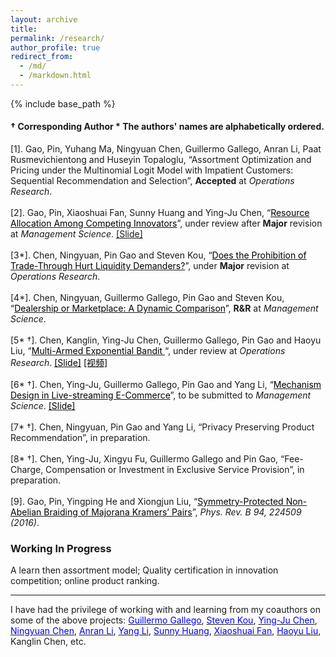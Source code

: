 ```yaml
---
layout: archive
title: 
permalink: /research/
author_profile: true
redirect_from:
  - /md/
  - /markdown.html
---
```


{% include base_path %}
####   &dagger; Corresponding Author   \* The authors' names are alphabetically ordered.

[1]. Gao, Pin, Yuhang Ma, Ningyuan Chen, Guillermo Gallego, Anran Li, Paat Rusmevichientong and Huseyin Topaloglu, “Assortment Optimization and Pricing under the Multinomial Logit Model with Impatient Customers: Sequential Recommendation and Selection”,  **Accepted** at *Operations Research*. <br/> <br/>
[2]. Gao, Pin, Xiaoshuai Fan, Sunny Huang and Ying-Ju Chen, 
“<a href="https://www.researchgate.net/publication/343125047_Resource_Allocation_Among_Competing_Innovators" target="_blank"><span style="color:black">Resource Allocation Among Competing Innovators</span></a>”, under review after **Major** revision at *Management Science*. <a href="https://www.dropbox.com/s/9n2hunnyxwp3b7s/innovation_investment_slides.pdf?dl=0" target="_blank"><span style="color:black"></span>[Slide]</a><br/><br/>
[3\*]. Chen, Ningyuan, Pin Gao and Steven Kou, “<a href="https://www.researchgate.net/publication/343635899_Does_the_Prohibition_of_Trade-Through_Hurt_Liquidity_Demanders" target="_blank"><span style="color:black">Does the Prohibition of Trade-Through Hurt Liquidity Demanders?</span></a>”, under  **Major** revision at *Operations Research*. <br/><br/>
[4\*]. Chen, Ningyuan, Guillermo Gallego, Pin Gao and Steven Kou, “<a href="https://www.researchgate.net/publication/336906849_Dealership_or_Marketplace_A_Dynamic_Comparison" target="_blank"><span style="color:black">Dealership or Marketplace: A Dynamic Comparison</span></a>”, **R&R** at *Management Science*. <br/><br/>
[5\* &dagger;]. Chen, Kanglin, Ying-Ju Chen, Guillermo Gallego, Pin Gao and Haoyu Liu, “<a href="https://www.researchgate.net/publication/345243177_Multi-Armed_Exponential_Bandit" target="_blank"><span style="color:black">Multi-Armed Exponential Bandit </span></a>“,  under review at *Operations Research*. <a href="https://www.dropbox.com/s/93k817pwspp9bzp/Multi%20Armed%20Exponential%20Bandit.pdf?dl=0" target="_blank"><span style="color:black">[Slide]</span></a> <a href="https://www.dropbox.com/s/qx198tkl6twzbk9/exponential_bandit.mp4?dl=0" target="_blank"><span style="color:black">[视频]</span></a><br/><br/>
[6\* &dagger;]. Chen, Ying-Ju, Guillermo Gallego, Pin Gao and Yang Li, “<a href="https://www.researchgate.net/publication/344040967_A_Mechanism_Design_Perspective_of_Live-streaming_Commerce_The_Role_of_Information_Provision" target="_blank"><span style="color:black">Mechanism Design in Live-streaming E-Commerce</span></a>”, to be submitted to *Management Science*. <a href="https://www.dropbox.com/s/cj2wainvl6cn955/slide_auction.pdf?dl=0" target="_blank"><span style="color:black">[Slide]</span></a><br/><br/> 
[7\* &dagger;]. Chen, Ningyuan, Pin Gao and Yang Li, “Privacy Preserving Product Recommendation”, in preparation.<br/><br/>
[8\* &dagger;]. Chen, Ying-Ju, Xingyu Fu,  Guillermo Gallego and Pin Gao, “Fee-Charge, Compensation or Investment in Exclusive Service Provision”, in preparation.<br/><br/>
[9]. Gao, Pin, Yingping He and Xiongjun Liu, “<a href="https://journals.aps.org/prb/abstract/10.1103/PhysRevB.94.224509" target="_blank"><span style="color:black">Symmetry-Protected Non-Abelian Braiding of Majorana Kramers’ Pairs</span></a>”, *Phys. Rev. B 94, 224509 (2016)*.



### Working In Progress

A learn then assortment model; Quality certification in innovation competition; online product ranking.

-----
I have had the privilege of working with and learning from my coauthors on some of the above projects: <a href="https://ieda.ust.hk/dfaculty/ggallego/" target="_blank"><span style="color:blue">Guillermo Gallego</span></a>, <a href="https://www.bu.edu/questrom/profile/steven-kou/" target="_blank"><span style="color:blue">Steven Kou</span></a>, <a href="https://imchen.people.ust.hk/" target="_blank"><span style="color:blue">Ying-Ju Chen</span></a>, <a href="http://individual.utoronto.ca/ningyuanchen/" target="_blank"><span style="color:blue">Ningyuan Chen</span></a>, <a href="https://www.lse.ac.uk/management/people/academic-staff/ali" target="_blank"><span style="color:blue">Anran Li</span></a>,  <a href="https://www.bschool.cuhk.edu.hk/staff/li-yang/" target="_blank"><span style="color:blue">Yang Li</span></a>, <a href="https://sites.google.com/site/sunnyelan/" target="_blank"><span style="color:blue">Sunny Huang</span></a>, <a href="https://scholar.google.com/citations?user=lKZHaAIAAAAJ&hl=zh-CN" target="_blank"><span style="color:blue">Xiaoshuai Fan</span></a>, <a href="https://www.haoyu-liu.com/" target="_blank"><span style="color:blue">Haoyu Liu</span></a>, Kanglin Chen, etc.
